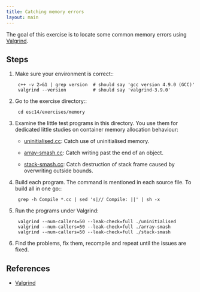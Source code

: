 ```yaml
---
title: Catching memory errors
layout: main
---
```


The goal of this exercise is to locate some common memory errors using
[Valgrind](http://valgrind.org).

Steps
-----

1. Make sure your environment is correct::

        c++ -v 2>&1 | grep version  # should say 'gcc version 4.9.0 (GCC)'
        valgrind --version          # should say 'valgrind-3.9.0'

2. Go to the exercise directory::

        cd esc14/exercises/memory

3. Examine the little test programs in this directory.  You use them for
   dedicated little studies on container memory allocation behaviour:

   - [uninitialised.cc]({{exercises_repo}}/exercises/memory/uninitialised.cc):
     Catch use of uninitialised memory.

   - [array-smash.cc]({{exercises_repo}}/exercises/memory/array-smash.cc):
     Catch writing past the end of an object.

   - [stack-smash.cc]({{exercises_repo}}/exercises/memory/stack-smash.cc):
     Catch destruction of stack frame caused by overwriting outside bounds.

4. Build each program.  The command is mentioned in each source file.  To
   build all in one go::

        grep -h Compile *.cc | sed 's|// Compile: ||' | sh -x

5. Run the programs under Valgrind:

        valgrind --num-callers=50 --leak-check=full ./uninitialised
        valgrind --num-callers=50 --leak-check=full ./array-smash
        valgrind --num-callers=50 --leak-check=full ./stack-smash
 
6. Find the problems, fix them, recompile and repeat until the issues are
   fixed.

References
----------

* [Valgrind](http://valgrind.org)
